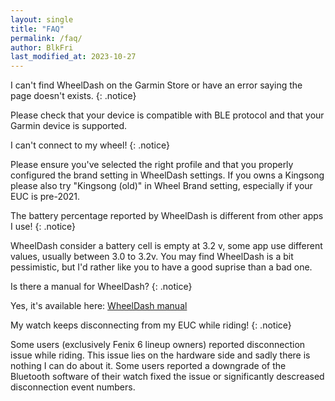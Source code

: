```yaml
---
layout: single
title: "FAQ"
permalink: /faq/
author: BlkFri
last_modified_at: 2023-10-27
---
```


I can't find WheelDash on the Garmin Store or have an error saying the page doesn't exists.
{: .notice}

Please check that your device is compatible with BLE protocol and that your Garmin device is supported.

I can't connect to my wheel!
{: .notice}

Please ensure you've selected the right profile and that you properly configured the brand setting in WheelDash settings. If you owns a Kingsong please also try "Kingsong (old)" in Wheel Brand setting, especially if your EUC is pre-2021.

The battery percentage reported by WheelDash is different from other apps I use!
{: .notice}

WheelDash consider a battery cell is empty at 3.2 v, some app use different values, usually between 3.0 to 3.2v. You may find WheelDash is a bit pessimistic, but I'd rather like you to have a good suprise than a bad one.

Is there a manual for WheelDash?
{: .notice}

Yes, it's available here: <a href="/assets/pdf/WheelDash_Manual_v0.1.pdf">WheelDash manual</a>

My watch keeps disconnecting from my EUC while riding!
{: .notice}

Some users (exclusively Fenix 6 lineup owners) reported disconnection issue while riding. This issue lies on the hardware side and sadly there is nothing I can do about it.
Some users reported a downgrade of the Bluetooth software of their watch fixed the issue or significantly descreased disconnection event numbers.
